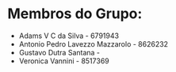 # Membros do Grupo:
* Adams V C da Silva - 6791943
* Antonio Pedro Lavezzo Mazzarolo - 8626232
* Gustavo Dutra Santana -
* Veronica Vannini - 8517369
